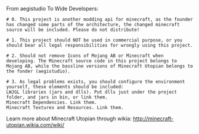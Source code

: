 From aegistudio To Wide Developers:

	# 0. This project is another modding api for minecraft, as the founder has changed some parts of the architecture, the changed minecraft source will be included. Please do not distribute!

	# 1. This project should NOT be used in commercial purpose, or you should bear all legal responsibilities for wrongly using this project.

	# 2. Should not remove Icons of Mojang AB or Minecraft when developing. The Minecraft source code in this project belongs to Mojang AB, while the bassline versions of Minecraft Utopian belongs to the fonder (aegistudio).

	# 3. As legal problems exists, you should configure the environment yourself, these elements should be included:
	LWJGL libraries (jars and dlls). Put dlls just under the project folder, and jars in bin, or link them.
	Minecraft Dependencies. Link them.
	Minecraft Textures and Resources. Link them.

Learn more about Minecraft Utopian through wikia: http://minecraft-utopian.wikia.com/wiki/